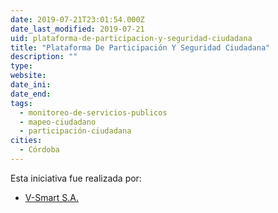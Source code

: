 ```yaml
---
date: 2019-07-21T23:01:54.000Z
date_last_modified: 2019-07-21
uid: plataforma-de-participacion-y-seguridad-ciudadana
title: "Plataforma De Participación Y Seguridad Ciudadana"
description: ""
type: 
website: 
date_ini: 
date_end: 
tags:
  - monitoreo-de-servicios-publicos
  - mapeo-ciudadano
  - participación-ciudadana
cities: 
  - Córdoba
---
```


Esta iniciativa fue realizada por:

- [V-Smart S.A.](/organizaciones/v-smart-s-a)
